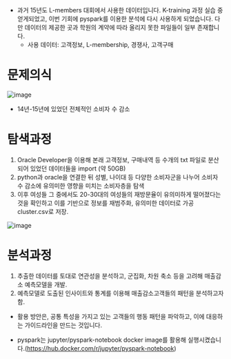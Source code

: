 - 과거 15년도 L-members 대회에서 사용한 데이터입니다. K-training 과정 실습 중 얻게되었고, 이번 기회에 pyspark를 이용한 분석에 다시 사용하게 되었습니다. 다만 데이터의 제공한 곳과 학원의 계약에 따라 올리지 못한 파일들이 일부 존재합니다. 
  - 사용 데이터: 고객정보, L-membership, 경쟁사, 고객구매 

# 문제의식                                                                                                                                                                                                                                             
![image](https://user-images.githubusercontent.com/76681523/210190286-e0b14c52-8293-45a3-96ac-72219a00c143.png)
- 14년-15년에 있었던 전체적인 소비자 수 감소

# 탐색과정
1. Oracle Developer을 이용해 본래 고객정보, 구매내역 등 수개의 txt 파일로 분산되어 있었던 데이터들을 import (약 50GB)
2. python과 oracle을 연결한 뒤 성별, 나이대 등 다양한 소비자군을 나누어 소비자 수 감소에 유의미한 영향을 미치는 소비자층을 탐색
3. 이후 여성들 그 중에서도 20-30대의 여성들의 재방문율이 유의미하게 떨어졌다는 것을 확인하고 이를 기반으로 정보를 재범주화, 유의미한 데이터로 가공 cluster.csv로 저장.
   
![image](https://user-images.githubusercontent.com/76681523/210190595-d7d7fd30-6795-43f7-980e-28d1331f3a31.png)

# 분석과정
1. 추출한 데이터를 토대로 연관성을 분석하고, 군집화, 차원 축소 등을 고려해 매출감소 예측모델을 개발.
2. 예측모델로 도출된 인사이트와 통계를 이용해 매출감소고객들의 패턴을 분석하고자 함.

- 활용 방안은, 공통 특성을 가지고 있는 고객들의 행동 패턴을 파악하고, 이에 대응하는 가이드라인을 만드는 것입니다. 



- pyspark는 jupyter/pyspark-notebook docker image를 활용해 실행시켰습니다.(https://hub.docker.com/r/jupyter/pyspark-notebook)
